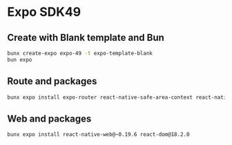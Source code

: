 # Expo SDK49

## Create with Blank template and Bun

```bash
bunx create-expo expo-49 -t expo-template-blank
bun expo
```

## Route and packages

```bash
bunx expo install expo-router react-native-safe-area-context react-native-screens expo-linking expo-constants  react-native-gesture-handler
```

## Web and packages

```bash
bunx expo install react-native-web@~0.19.6 react-dom@18.2.0
```